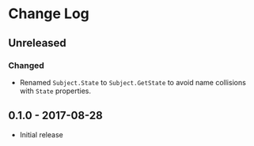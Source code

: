 # Change Log


## Unreleased

### Changed

- Renamed `Subject.State` to `Subject.GetState` to avoid name collisions with `State` properties.


## 0.1.0 - 2017-08-28

- Initial release
